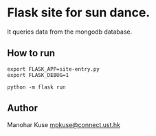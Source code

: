 # Flask site for sun dance.

It queries data from the mongodb database.


## How to run
```
export FLASK_APP=site-entry.py
export FLASK_DEBUG=1

python -m flask run

```

## Author
Manohar Kuse <mpkuse@connect.ust.hk>
